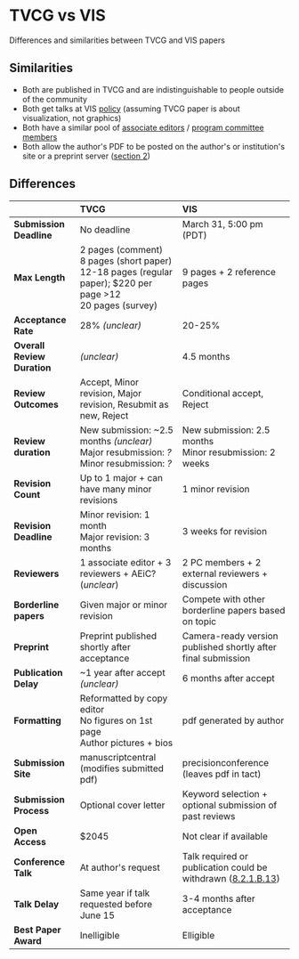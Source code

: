 # TVCG vs VIS
Differences and similarities between TVCG and VIS papers

## Similarities
 * Both are published in TVCG and are indistinguishable to people outside of the community
 * Both get talks at VIS [policy](https://www.computer.org/digital-library/journals/tvcg/tvcg-partners-with-conferences) (assuming TVCG paper is about visualization, not graphics)
 * Both have a similar pool of [associate editors](https://www.computer.org/web/tvcg/about) / [program committee members](http://ieeevis.org/year/2017/info/committees/infovis-program-committee)
 * Both allow the author's PDF to be posted on the author's or institution's site or a preprint server ([section 2](https://www.ieee.org/content/dam/ieee-org/ieee/web/org/pubs/author_faq.pdf))

## Differences
|                            |TVCG                                                  |VIS                                                           |
|:---------------------------|:-----------------------------------------------------|:-------------------------------------------------------------|
|**Submission Deadline**     |No deadline                                           |March 31, 5:00 pm (PDT)                                       |
|**Max Length**              |2 pages (comment)<br>8 pages (short paper)<br>12-18 pages (regular paper); $220 per page >12<br>20 pages (survey)  |9 pages + 2 reference pages |
|**Acceptance Rate**         |28% *(unclear)*                                       |20-25%                                                        |
|**Overall Review Duration** |*(unclear)*                                           |4.5 months                                                    |
|**Review Outcomes**         |Accept, Minor revision, Major revision, Resubmit as new, Reject |Conditional accept, Reject                          |
|**Review duration**         |New submission: ~2.5 months *(unclear)* <br> Major resubmission: *?* <br> Minor resubmission: *?* |New submission: 2.5 months <br> Minor resubmission: 2 weeks |
|**Revision Count**          |Up to 1 major + can have many minor revisions         |1 minor revision                                              |
|**Revision Deadline**       |Minor revision: 1 month <br> Major revision: 3 months |3 weeks for revision                                          |
|**Reviewers**               |1 associate editor + 3 reviewers + AEiC? (*unclear*)  |2 PC members + 2 external reviewers + discussion              |
|**Borderline papers**       |Given major or minor revision                         |Compete with other borderline papers based on topic           |
|**Preprint**                |Preprint published shortly after acceptance           |Camera-ready version published shortly after final submission |
|**Publication Delay**       |~1 year after accept *(unclear)*                      |6 months after accept                                         |
|**Formatting**              |Reformatted by copy editor<br> No figures on 1st page<br> Author pictures + bios |pdf generated by author            |
|**Submission Site**         |manuscriptcentral (modifies submitted pdf)            |precisionconference (leaves pdf in tact)                      |
|**Submission Process**      |Optional cover letter                                 |Keyword selection + optional submission of past reviews       |
|**Open Access**             |$2045                                                 |Not clear if available                                        |
|**Conference Talk**         |At author's request                                   |Talk required or publication could be withdrawn ([8.2.1.B.13](https://www.ieee.org/documents/opsmanual.pdf)) |
|**Talk Delay**              |Same year if talk requested before June 15            |3-4 months after acceptance                                   |
|**Best Paper Award**        |Inelligible                                           |Elligible                                                     |

